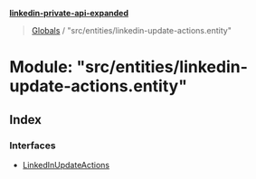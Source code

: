 **[linkedin-private-api-expanded](../README.md)**

> [Globals](../globals.md) / "src/entities/linkedin-update-actions.entity"

# Module: "src/entities/linkedin-update-actions.entity"

## Index

### Interfaces

* [LinkedInUpdateActions](../interfaces/_src_entities_linkedin_update_actions_entity_.linkedinupdateactions.md)
